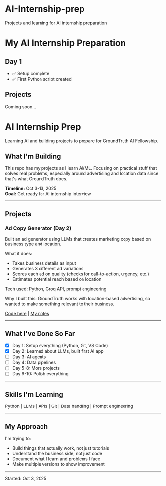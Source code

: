 # AI-Internship-prep
Projects and learning for AI internship preparation
# My AI Internship Preparation

## Day 1
- ✅ Setup complete
- ✅ First Python script created

## Projects
Coming soon...
# AI Internship Prep

Learning AI and building projects to prepare for GroundTruth AI Fellowship.

## What I'm Building

This repo has my projects as I learn AI/ML. Focusing on practical stuff that solves real problems, especially around advertising and location data since that's what GroundTruth does.

**Timeline:** Oct 3-13, 2025  
**Goal:** Get ready for AI internship interview

---

## Projects

### Ad Copy Generator (Day 2)
Built an ad generator using LLMs that creates marketing copy based on business type and location.

What it does:
- Takes business details as input
- Generates 3 different ad variations
- Scores each ad on quality (checks for call-to-action, urgency, etc.)
- Estimates potential reach based on location

Tech used: Python, Groq API, prompt engineering

Why I built this: GroundTruth works with location-based advertising, so wanted to make something relevant to their business.

[Code here](./projects/day2-llm/) | [My notes](./projects/day2-llm/NOTES.md)

---

## What I've Done So Far

- [x] Day 1: Setup everything (Python, Git, VS Code)
- [x] Day 2: Learned about LLMs, built first AI app
- [ ] Day 3: AI agents
- [ ] Day 4: Data pipelines
- [ ] Day 5-8: More projects
- [ ] Day 9-10: Polish everything

---

## Skills I'm Learning

Python | LLMs | APIs | Git | Data handling | Prompt engineering

---

## My Approach

I'm trying to:
- Build things that actually work, not just tutorials
- Understand the business side, not just code
- Document what I learn and problems I face
- Make multiple versions to show improvement

---

Started: Oct 3, 2025